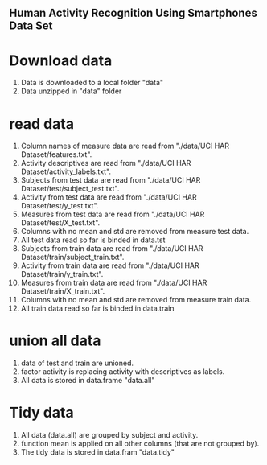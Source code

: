 ## Human Activity Recognition Using Smartphones Data Set

# Download data
1. Data is downloaded to a local folder "data"
2. Data unzipped in "data" folder

# read data
1. Column names of measure data are read from "./data/UCI HAR Dataset/features.txt".
2. Activity descriptives are read from "./data/UCI HAR Dataset/activity_labels.txt".
3. Subjects from test data are read from "./data/UCI HAR Dataset/test/subject_test.txt".
4. Activity from test data are read from "./data/UCI HAR Dataset/test/y_test.txt".
5. Measures from test data are read from "./data/UCI HAR Dataset/test/X_test.txt".
6. Columns with no mean and std are removed from measure test data.
7. All test data read so far is binded in data.tst
8. Subjects from train data are read from "./data/UCI HAR Dataset/train/subject_train.txt".
9. Activity from train data are read from "./data/UCI HAR Dataset/train/y_train.txt".
10. Measures from train data are read from "./data/UCI HAR Dataset/train/X_train.txt".
11. Columns with no mean and std are removed from measure train data.
12. All train data read so far is binded in data.train

# union all data
1. data of test and train are unioned.
2. factor activity is replacing activity with descriptives as labels.
3. All data is stored in data.frame "data.all"

# Tidy data
1. All data (data.all) are grouped by subject and activity.
2. function mean is applied on all other columns (that are not grouped by).
3. The tidy data is stored in data.fram "data.tidy"
